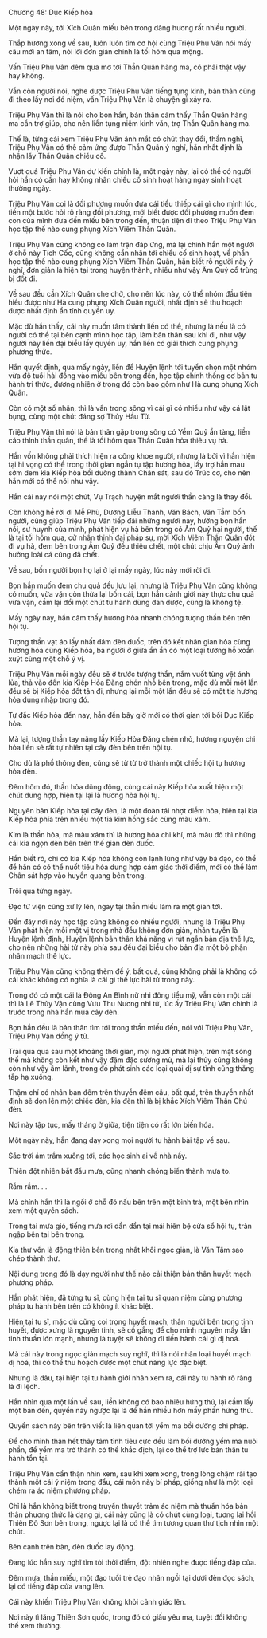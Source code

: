 




Chương 48: Dục Kiếp hỏa


Một ngày này, tới Xích Quân miếu bên trong dâng hương rất nhiều người.

Thắp hương xong về sau, luôn luôn tìm cơ hội cùng Triệu Phụ Vân nói mấy câu mới an tâm, nói lời đơn giản chính là tối hôm qua mộng.

Vấn Triệu Phụ Vân đêm qua mơ tới Thần Quân hàng ma, có phải thật vậy hay không.

Vẫn còn người nói, nghe được Triệu Phụ Vân tiếng tụng kinh, bản thân cũng đi theo lấy nơi đó niệm, vấn Triệu Phụ Vân là chuyện gì xảy ra.

Triệu Phụ Vân thì là nói cho bọn hắn, bản thân cảm thấy Thần Quân hàng ma cần trợ giúp, cho nên liền tụng niệm kinh văn, trợ Thần Quân hàng ma.

Thế là, từng cái xem Triệu Phụ Vân ánh mắt có chút thay đổi, thầm nghĩ, Triệu Phụ Vân có thể cảm ứng được Thần Quân ý nghĩ, hắn nhất định là nhận lấy Thần Quân chiếu cố.

Vượt quá Triệu Phụ Vân dự kiến chính là, một ngày này, lại có thể có người hỏi hắn có cần hay không nhân chiếu cố sinh hoạt hàng ngày sinh hoạt thường ngày.

Triệu Phụ Vân coi là đối phương muốn đưa cái tiểu thiếp cái gì cho mình lúc, tiến một bước hỏi rõ ràng đối phương, mới biết được đối phương muốn đem con của mình đưa đến miếu bên trong đến, thuận tiện đi theo Triệu Phụ Vân học tập thế nào cung phụng Xích Viêm Thần Quân.

Triệu Phụ Vân cũng không có làm trận đáp ứng, mà lại chính hắn một người ở chỗ này Tích Cốc, cũng không cần nhân tới chiếu cố sinh hoạt, về phần học tập thế nào cung phụng Xích Viêm Thần Quân, hắn biết rõ người này ý nghĩ, đơn giản là hiện tại trong huyện thành, nhiều như vậy Âm Quỷ cổ trùng bị đốt đi.

Về sau đều cần Xích Quân che chở, cho nên lúc này, có thể nhóm đầu tiên hiểu được như Hà cung phụng Xích Quân người, nhất định sẽ thu hoạch được nhất định ẩn tính quyền uy.

Mặc dù hắn thấy, cái này muốn tâm thành liền có thể, nhưng là nếu là có người có thể tại bên cạnh mình học tập, làm bản thân sau khi đi, như vậy người này liền đại biểu lấy quyền uy, hắn liền có giải thích cung phụng phương thức.

Hắn quyết định, qua mấy ngày, liền để Huyện lệnh tới tuyển chọn một nhóm vừa độ tuổi hài đồng vào miếu bên trong đến, học tập chính thống cơ bản tu hành tri thức, đương nhiên ở trong đó còn bao gồm như Hà cung phụng Xích Quân.

Còn có một số nhân, thì là vấn trong sông vì cái gì có nhiều như vậy cá lật bụng, cùng một chút đáng sợ Thủy Hầu Tử.

Triệu Phụ Vân thì nói là bản thân gặp trong sông có Yểm Quỷ ẩn tàng, liền cáo thỉnh thần quân, thế là tối hôm qua Thần Quân hỏa thiêu vụ hà.

Hắn vốn không phải thích hiện ra công khoe người, nhưng là bởi vì hắn hiện tại hi vọng có thể trong thời gian ngắn tụ tập hương hỏa, lấy trợ hắn mau sớm đem kia Kiếp hỏa bồi dưỡng thành Chân sát, sau đó Trúc cơ, cho nên hắn mới có thể nói như vậy.

Hắn cái này nói một chút, Vụ Trạch huyện mắt người thần càng là thay đổi.

Còn không hề rời đi Mễ Phù, Dương Liễu Thanh, Văn Bách, Văn Tầm bốn người, cũng giúp Triệu Phụ Vân tiếp đãi những người này, hướng bọn hắn nói, sư huynh của mình, phát hiện vụ hà bên trong có Âm Quỷ hại người, thế là tại tối hôm qua, cử nhân thịnh đại pháp sự, mời Xích Viêm Thần Quân đốt đi vụ hà, đem bên trong Âm Quỷ đều thiêu chết, một chút chịu Âm Quỷ ảnh hưởng loài cá cũng đã chết.

Về sau, bốn người bọn họ lại ở lại mấy ngày, lúc này mới rời đi.

Bọn hắn muốn đem chu quả đều lưu lại, nhưng là Triệu Phụ Vân cũng không có muốn, vừa vặn còn thừa lại bốn cái, bọn hắn cảnh giới này thực chu quả vừa vặn, cầm lại đổi một chút tu hành dùng đan dược, cũng là không tệ.

Mấy ngày nay, hắn cảm thấy hương hỏa nhanh chóng tượng thần bên trên hội tụ.

Tượng thần vạt áo lấy nhất đám đèn đuốc, trên đó kết nhân gian hỏa cùng hương hỏa cùng Kiếp hỏa, ba người ở giữa ẩn ẩn có một loại tương hỗ xoắn xuýt cùng một chỗ ý vị.

Triệu Phụ Vân mỗi ngày đều sẽ ở trước tượng thần, nắm vuốt từng vệt ánh lửa, thả vào đến kia Kiếp Hỏa Đăng chén nhỏ bên trong, mặc dù mỗi một lần đều sẽ bị Kiếp hỏa đốt tản đi, nhưng lại mỗi một lần đều sẽ có một tia hương hỏa dung nhập trong đó.

Tự đắc Kiếp hỏa đến nay, hắn đến bây giờ mới có thời gian tới bồi Dục Kiếp hỏa.

Mà lại, tượng thần tay nâng lấy Kiếp Hỏa Đăng chén nhỏ, hương nguyện chi hỏa liền sẽ rất tự nhiên tại cây đèn bên trên hội tụ.

Cho dù là phổ thông đèn, cũng sẽ từ từ trở thành một chiếc hội tụ hương hỏa đèn.

Đêm hôm đó, thần hỏa dũng động, cùng cái này Kiếp hỏa xuất hiện một chút dung hợp, hiện tại lại là hương hỏa hội tụ.

Nguyên bản Kiếp hỏa tại cây đèn, là một đoàn tái nhợt diễm hỏa, hiện tại kia Kiếp hỏa phía trên nhiều một tia kim hồng sắc cùng màu xám.

Kim là thần hỏa, mà màu xám thì là hương hỏa chi khí, mà màu đỏ thì những cái kia ngọn đèn bên trên thế gian đèn đuốc.

Hắn biết rõ, chỉ có kia Kiếp hỏa không còn lạnh lùng như vậy bá đạo, có thể để hắn có có thể nuốt tiêu hóa dung hợp cảm giác thời điểm, mới có thể làm Chân sát hợp vào huyền quang bên trong.

Trôi qua từng ngày.

Đạo tử viện cũng xử lý lên, ngay tại thần miếu làm ra một gian tới.

Đến đây nơi này học tập cũng không có nhiều người, nhưng là Triệu Phụ Vân phát hiện mỗi một vị trong nhà đều không đơn giản, nhân tuyển là Huyện lệnh định, Huyện lệnh bản thân khả năng vì rút ngắn bản địa thế lực, cho nên những hài tử này phía sau đều đại biểu cho bản địa một bộ phận nhân mạch thế lực.

Triệu Phụ Vân cũng không thèm để ý, bất quá, cũng không phải là không có cái khác không có nghĩa là cái gì thế lực hài tử trong này.

Trong đó có một cái là Đông An Bình nữ nhi đông tiểu mỹ, vẫn còn một cái thì là Lê Thủy Vận cùng Vưu Thu Nương nhi tử, lúc ấy Triệu Phụ Vân chính là trước trong nhà hắn mua cây đèn.

Bọn hắn đều là bản thân tìm tới trong thần miếu đến, nói với Triệu Phụ Vân, Triệu Phụ Vân đồng ý tử.

Trải qua qua sau một khoảng thời gian, mọi người phát hiện, trên mặt sông thế mà không còn kết như vậy đậm đặc sương mù, mà lại thủy cũng không còn như vậy âm lãnh, trong đó phát sinh các loại quái dị sự tình cũng thẳng tắp hạ xuống.

Thậm chí có nhân ban đêm trên thuyền đêm câu, bất quá, trên thuyền nhất định sẽ dọn lên một chiếc đèn, kia đèn thì là bị khắc Xích Viêm Thần Chú đèn.

Nơi này tập tục, mấy tháng ở giữa, tiện tiện có rất lớn biến hóa.

Một ngày này, hắn đang dạy xong mọi người tu hành bài tập về sau.

Sắc trời ám trầm xuống tới, các học sinh ai về nhà nấy.

Thiên đột nhiên bắt đầu mưa, cũng nhanh chóng biến thành mưa to.

Rầm rầm. . .

Mà chính hắn thì là ngồi ở chỗ đó nấu bên trên một bình trà, một bên nhìn xem một quyển sách.

Trong tai mưa gió, tiếng mưa rơi dần dần tại mái hiên bệ cửa sổ hội tụ, tràn ngập bên tai bên trong.

Kia thư vốn là động thiên bên trong nhất khối ngọc giản, là Văn Tầm sao chép thành thư.

Nội dung trong đó là dạy người như thế nào cải thiện bản thân huyết mạch phương pháp.

Hắn phát hiện, đã từng tu sĩ, cùng hiện tại tu sĩ quan niệm cùng phương pháp tu hành bên trên có không ít khác biệt.

Hiện tại tu sĩ, mặc dù cũng coi trọng huyết mạch, thân người bên trong tinh huyết, được xưng là nguyên tinh, sẽ cố gắng để cho mình nguyên mấy lần tinh thuần lớn mạnh, nhưng là tuyệt sẽ không đi tiến hành cái gì dị hoá.

Mà cái này trong ngọc giản mạch suy nghĩ, thì là nói nhân loại huyết mạch dị hoá, thì có thể thu hoạch được một chút năng lực đặc biệt.

Nhưng là đâu, tại hiện tại tu hành giới nhân xem ra, cái này tu hành rõ ràng là đi lệch.

Hắn nhìn qua một lần về sau, liền không có bao nhiêu hứng thú, lại cầm lấy một bản đến, quyển này ngược lại là để hắn nhiều hơn mấy phần hứng thú.

Quyển sách này bên trên viết là liên quan tới yểm ma bồi dưỡng chi pháp.

Để cho mình thân hết thảy tâm tình tiêu cực đều làm bồi dưỡng yểm ma nuôi phần, để yểm ma trở thành có thể khắc địch, lại có thể trợ lực bản thân tu hành tồn tại.

Triệu Phụ Vân cẩn thận nhìn xem, sau khi xem xong, trong lòng chậm rãi tạo thành một cái ý niệm trong đầu, cái môn này bí pháp, giống như là một loại chém ra ác niệm phương pháp.

Chỉ là hắn không biết trong truyền thuyết trảm ác niệm mà thuần hóa bản thân phương thức là dạng gì, cái này cũng là có chút cùng loại, tương lai hồi Thiên Đô Sơn bên trong, ngược lại là có thể tìm tương quan thư tịch nhìn một chút.

Bên cạnh trên bàn, đèn đuốc lay động.

Đang lúc hắn suy nghĩ tìm tòi thời điểm, đột nhiên nghe được tiếng đập cửa.

Đêm mưa, thần miếu, một đạo tuổi trẻ đạo nhân ngồi tại dưới đèn đọc sách, lại có tiếng đập cửa vang lên.

Cái này khiến Triệu Phụ Vân không khỏi cảnh giác lên.

Nơi này tì lăng Thiên Sơn quốc, trong đó có giấu yêu ma, tuyệt đối không thể xem thường.





